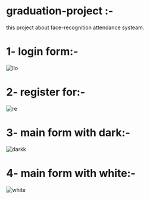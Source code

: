 # graduation-project :-
this project about face-recognition attendance systeam.
<h1>1- login form:-</h1>

![llo](https://user-images.githubusercontent.com/51214702/125527018-a98208b4-69c7-4d62-b3c4-7975b57d29db.JPG)

<h1>2- register for:-</h1>

![re](https://user-images.githubusercontent.com/51214702/125541523-d0e93330-e039-4302-92af-3e900c820f5b.JPG)

<h1>3- main form with dark:-</h1>

![darkk](https://user-images.githubusercontent.com/51214702/126020503-f0b631ca-e794-4abf-acf6-e0bd842fc745.JPG)

<h1>4- main form with white:-</h1>

![white](https://user-images.githubusercontent.com/51214702/126415021-9102df69-e91b-408a-8307-8e64c4dd93b3.JPG)

